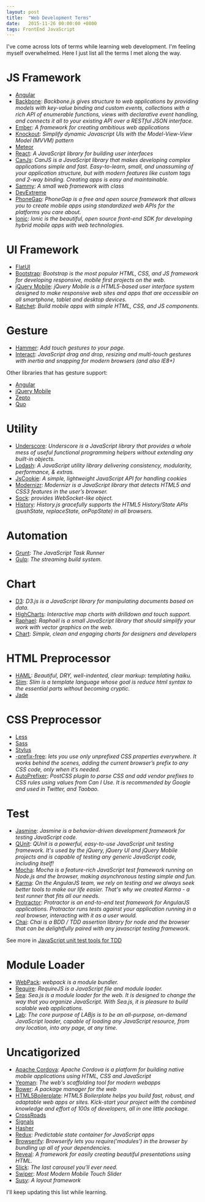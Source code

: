 ```yaml
---
layout: post
title:  "Web Development Terms"
date:   2015-11-26 00:00:00 +0800
tags: FrontEnd JavaScript
---
```


I've come across lots of terms while learning web development. I'm feeling myself overwhelmed. Here I just list all the terms I met along the way.

# JS Framework
* [Angular](https://angularjs.org/)
* [Backbone](http://backbonejs.org/): _Backbone.js gives structure to web applications by providing models with key-value binding and custom events, collections with a rich API of enumerable functions, views with declarative event handling, and connects it all to your existing API over a RESTful JSON interface._
* [Ember](http://emberjs.com/): *A framework for creating ambitious web applications*
* [Knockout](http://knockoutjs.com/): *Simplify dynamic Javascript UIs with the Model-View-View Model (MVVM) pattern*
* [Meteor](https://www.meteor.com/)
* [React](http://facebook.github.io/react/): _A JavaScript library for building user interfaces_
* [CanJs](http://canjs.com/): *CanJS is a JavaScript library that makes developing complex applications simple and fast. Easy-to-learn, small, and unassuming of your application structure, but with modern features like custom tags and 2-way binding. Creating apps is easy and maintainable.*
* [Sammy](http://sammyjs.org/): *A small web framework with class*
* [DevExtreme](http://js.devexpress.com/)
* [PhoneGap](http://phonegap.com/): *PhoneGap is a free and open source framework that allows you to create mobile apps using standardized web APIs for the platforms you care about.*
* [Ionic](http://ionicframework.com/): *Ionic is the beautiful, open source front-end SDK for developing hybrid mobile apps with web technologies.*

# UI Framework
* [FlatUI](http://designmodo.github.io/Flat-UI/)
* [Bootstrap](http://getbootstrap.com/): _Bootstrap is the most popular HTML, CSS, and JS framework for developing responsive, mobile first projects on the web._
* [jQuery Mobile](http://jquerymobile.com/): _jQuery Mobile is a HTML5-based user interface system designed to make responsive web sites and apps that are accessible on all smartphone, tablet and desktop devices._
* [Ratchet](http://goratchet.com/): _Build mobile apps with simple HTML‚ CSS‚ and JS components._

# Gesture
* [Hammer](http://hammerjs.github.io/): *Add touch gestures to your page.*
* [Interact](http://interactjs.io/): *JavaScript drag and drop, resizing and multi-touch gestures with inertia and snapping for modern browsers (and also IE8+)*

Other libraries that has gesture support:

* [Angular](https://angularjs.org/)
* [jQuery Mobile](https://jquerymobile.com/)
* [Zepto](http://zeptojs.com/)
* [Quo](http://quojs.tapquo.com/)

# Utility
* [Underscore](http://underscorejs.org/): *Underscore is a JavaScript library that provides a whole mess of useful functional programming helpers without extending any built-in objects.*
* [Lodash](https://lodash.com/): *A JavaScript utility library delivering consistency, modularity, performance, & extras.*
* [JsCookie](https://github.com/js-cookie/js-cookie): *A simple, lightweight JavaScript API for handling cookies*
* [Modernizr](http://modernizr.com/): *Modernizr is a JavaScript library that detects HTML5 and CSS3 features in the user’s browser.*
* [Sock](https://github.com/sockjs): *provides WebSocket-like object.*
* [History](http://www.javascriptoo.com/history-js): *History.js gracefully supports the HTML5 History/State APIs (pushState, replaceState, onPopState) in all browsers.*

# Automation
* [Grunt](http://gruntjs.com/): _The JavaScript Task Runner_
* [Gulp](http://gulpjs.com/): *The streaming build system.*

# Chart
* [D3](http://d3js.org/): *D3.js is a JavaScript library for manipulating documents based on data.*
* [HighCharts](http://www.highcharts.com/): *Interactive map charts with drilldown and touch support.*
* [Raphael](http://raphaeljs.com/): *Raphaël is a small JavaScript library that should simplify your work with vector graphics on the web.*
* [Chart](http://www.chartjs.org/): *Simple, clean and engaging charts for designers and developers*

# HTML Preprocessor
* [HAML](http://haml.info/): *Beautiful, DRY, well-indented, clear markup: templating haiku.*
* [Slim](http://slim-lang.com/): *Slim is a template language whose goal is reduce html syntax to the essential parts without becoming cryptic.*
* [Jade](http://jade-lang.com/)

# CSS Preprocessor
* [Less](http://lesscss.org/)
* [Sass](http://sass-lang.com/)
* [Stylus](http://stylus-lang.com/)
* [-prefix-free](http://leaverou.github.io/prefixfree/): *lets you use only unprefixed CSS properties everywhere. It works behind the scenes, adding the current browser’s prefix to any CSS code, only when it’s needed.*
* [AutoPrefixer](https://github.com/postcss/autoprefixer): *PostCSS plugin to parse CSS and add vendor prefixes to CSS rules using values from Can I Use. It is recommended by Google and used in Twitter, and Taobao.*

# Test
* [Jasmine](http://jasmine.github.io/): *Jasmine is a behavior-driven development framework for testing JavaScript code.*
* [QUnit](https://qunitjs.com/): *QUnit is a powerful, easy-to-use JavaScript unit testing framework. It's used by the jQuery, jQuery UI and jQuery Mobile projects and is capable of testing any generic JavaScript code, including itself!*
* [Mocha](https://mochajs.org/): *Mocha is a feature-rich JavaScript test framework running on Node.js and the browser, making asynchronous testing simple and fun.*
* [Karma](http://karma-runner.github.io/): *On the AngularJS team, we rely on testing and we always seek better tools to make our life easier. That's why we created Karma - a test runner that fits all our needs.*
* [Protractor](http://angular.github.io/protractor): *Protractor is an end-to-end test framework for AngularJS applications. Protractor runs tests against your application running in a real browser, interacting with it as a user would.*
* [Chai](http://chaijs.com/): *Chai is a BDD / TDD assertion library for node and the browser that can be delightfully paired with any javascript testing framework.*

See more in [JavaScript unit test tools for TDD](http://stackoverflow.com/questions/300855/javascript-unit-test-tools-for-tdd)

# Module Loader
* [WebPack](https://webpack.github.io/): *webpack is a module bundler.*
* [Require](http://requirejs.org/): *RequireJS is a JavaScript file and module loader.*
* [Sea](https://github.com/seajs/seajs): *Sea.js is a module loader for the web. It is designed to change the way that you organize JavaScript. With Sea.js, it is pleasure to build scalable web applications.*
* [Lab](http://labjs.com/): *The core purpose of LABjs is to be an all-purpose, on-demand JavaScript loader, capable of loading any JavaScript resource, from any location, into any page, at any time.*

# Uncatigorized
* [Apache Cordova](http://cordova.apache.org/): *Apache Cordova is a platform for building native mobile applications using HTML, CSS and JavaScript*
* [Yeoman](http://yeoman.io/): _The web's scaffolding tool for modern webapps_
* [Bower](http://bower.io/): _A package manager for the web_
* [HTML5Boilerplate](https://html5boilerplate.com/): *HTML5 Boilerplate helps you build fast, robust, and adaptable web apps or sites. Kick-start your project with the combined knowledge and effort of 100s of developers, all in one little package.*
* [CrossRoads](https://millermedeiros.github.io/crossroads.js/)
* [Signals](http://millermedeiros.github.io/js-signals/)
* [Hasher](https://github.com/millermedeiros/hasher/)
* [Redux](http://redux.js.org/): *Predictable state container for JavaScript apps*
* [Browserify](http://browserify.org/): *Browserify lets you require('modules') in the browser by bundling up all of your dependencies.*
* [Reveal](https://github.com/hakimel/reveal.js/): *A framework for easily creating beautiful presentations using HTML.*
* [Slick](http://kenwheeler.github.io/slick/): *The last carousel you'll ever need.*
* [Swiper](http://www.idangero.us/swiper): *Most Modern Mobile Touch Slider*
* [Susy](http://susy.oddbird.net/): *A layout framework*

I'll keep updating this list while learning.